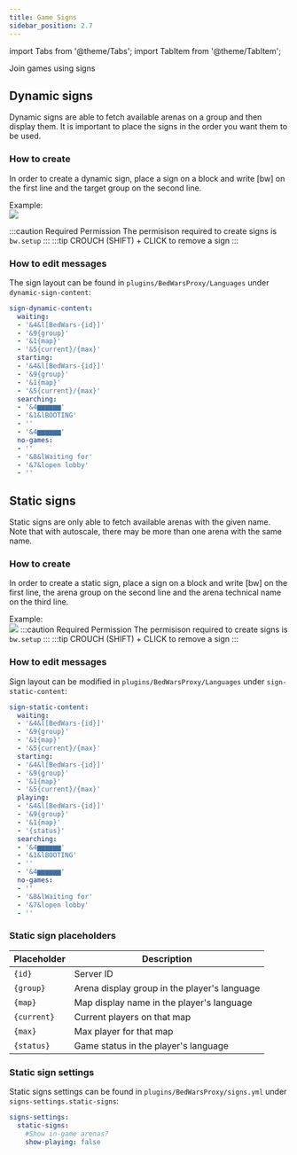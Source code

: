 ```yaml
---
title: Game Signs
sidebar_position: 2.7
---
```

import Tabs from '@theme/Tabs';
import TabItem from '@theme/TabItem';

Join games using signs

<Tabs>
  <TabItem value="dynamic" label="Dynamic Signs" default>


## Dynamic signs
Dynamic signs are able to fetch available arenas on a group and then display them.
It is important to place the signs in the order you want them to be used.

### How to create
In order to create a dynamic sign, place a sign on a block and write [bw] on the first line and the target group on the second line.
    
Example:<br/>
![](/img/dyn_sign.png)

:::caution Required Permission
The permisison required to create signs is `bw.setup`
:::
:::tip
CROUCH (SHIFT) + CLICK to remove a sign
:::

### How to edit messages
The sign layout can be found in `plugins/BedWarsProxy/Languages` under `dynamic-sign-content`:

```yaml
sign-dynamic-content:
  waiting:
  - '&4&l[BedWars-{id}]'
  - '&9{group}'
  - '&1{map}'
  - '&5{current}/{max}'
  starting:
  - '&4&l[BedWars-{id}]'
  - '&9{group}'
  - '&1{map}'
  - '&5{current}/{max}'
  searching:
  - '&4▆▆▆▆▆▆'
  - '&1&lBOOTING'
  - ''
  - '&4▆▆▆▆▆▆'
  no-games:
  - ''
  - '&8&lWaiting for'
  - '&7&lopen lobby'
  - ''
```

  </TabItem>
  <TabItem value="static" label="Static signs">

## Static signs
Static signs are only able to fetch available arenas with the given name.
Note that with autoscale, there may be more than one arena with the same name.

### How to create

In order to create a static sign, place a sign on a block and write [bw] on the first line, the arena group on the second line and the arena technical name on the third line.

Example:<br/>
![](/img/static_sign.png)
:::caution Required Permission
The permisison required to create signs is `bw.setup`
:::
:::tip
CROUCH (SHIFT) + CLICK to remove a sign
:::

### How to edit messages

Sign layout can be modified in `plugins/BedWarsProxy/Languages` under `sign-static-content`:
```yaml
sign-static-content:
  waiting:
  - '&4&l[BedWars-{id}]'
  - '&9{group}'
  - '&1{map}'
  - '&5{current}/{max}'
  starting:
  - '&4&l[BedWars-{id}]'
  - '&9{group}'
  - '&1{map}'
  - '&5{current}/{max}'
  playing:
  - '&4&l[BedWars-{id}]'
  - '&9{group}'
  - '&1{map}'
  - '{status}'
  searching:
  - '&4▆▆▆▆▆▆'
  - '&1&lBOOTING'
  - ''
  - '&4▆▆▆▆▆▆'
  no-games:
  - ''
  - '&8&lWaiting for'
  - '&7&lopen lobby'
  - ''
```

### Static sign placeholders

| Placeholder | Description                                  |
|-------------|----------------------------------------------|
| `{id}`      | Server ID                                    |
| `{group}`   | Arena display group in the player's language |
| `{map}`     | Map display name in the player's language    |
| `{current}` | Current players on that map                  |
| `{max}`     | Max player for that map                      |
| `{status}`  | Game status in the player's language         |

### Static sign settings

Static signs settings can be found in `plugins/BedWarsProxy/signs.yml` under `signs-settings.static-signs`:

```yaml
signs-settings:
  static-signs:
    #Show in-game arenas?
    show-playing: false
```

  </TabItem>
</Tabs>

